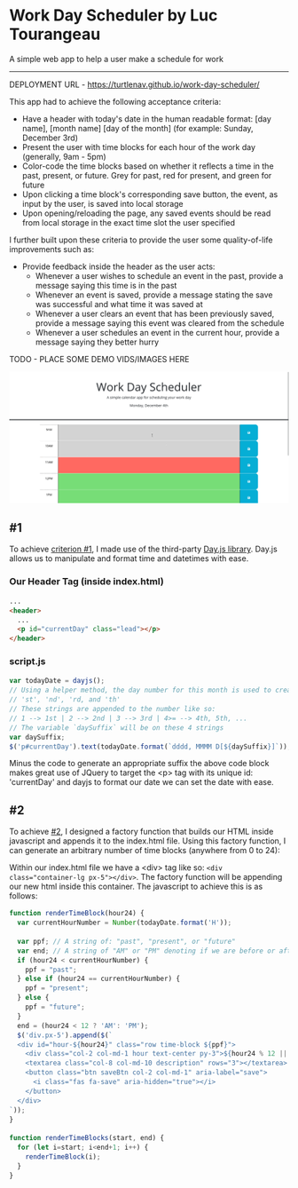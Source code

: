 # Work Day Scheduler by Luc Tourangeau

A simple web app to help a user make a schedule for work

---

DEPLOYMENT URL - https://turtlenav.github.io/work-day-scheduler/

This app had to achieve the following acceptance criteria:

* <a name="c1"><a>Have a header with today's date in the human readable format: [day name],
  [month name] [day of the month] (for example: Sunday, December 3rd)
* <a name="c2"><a>Present the user with time blocks for each hour of the work day (generally, 9am - 5pm)
* <a name="c3"><a>Color-code the time blocks based on whether it reflects a time in the past,
  present, or future. Grey for past, red for present, and green for future
* <a name="c4"><a>Upon clicking a time block's corresponding save button, the event, as input by the user,
  is saved into local storage
* <a name="c5"><a>Upon opening/reloading the page, any saved events should be read from local storage in
  the exact time slot the user specified

I further built upon these criteria to provide the user some quality-of-life improvements
such as:
* Provide feedback inside the header as the user acts:
    * Whenever a user wishes to schedule an event in the past, provide a message saying
      this time is in the past
    * Whenever an event is saved, provide a message stating the save was successful and what
      time it was saved at
    * Whenever a user clears an event that has been previously saved, provide a message
      saying this event was cleared from the schedule
    * Whenever a user schedules an event in the current hour, provide a message saying they
      better hurry

TODO - PLACE SOME DEMO VIDS/IMAGES HERE

![A demonstration of the work day scheduler in use](./demo.png)


## #1

To achieve [criterion #1](#c1), I made use of the third-party [Day.js library](https://day.js.org/).
Day.js allows us to manipulate and format time and datetimes with ease.

### Our Header Tag (inside index.html)
```html
...
<header>
  ...
  <p id="currentDay" class="lead"></p>
</header>
```

### script.js
```javascript
var todayDate = dayjs();
// Using a helper method, the day number for this month is used to create an appropriate suffix:
// 'st', 'nd', 'rd, and 'th'
// These strings are appended to the number like so:
// 1 --> 1st | 2 --> 2nd | 3 --> 3rd | 4>= --> 4th, 5th, ...
// The variable `daySuffix` will be on these 4 strings
var daySuffix;
$('p#currentDay').text(todayDate.format(`dddd, MMMM D[${daySuffix}]`));
```

Minus the code to generate an appropriate suffix the above code block makes great use of JQuery to target
the \<p> tag with its unique id: 'currentDay' and dayjs to format our date we can set the date with ease.

## #2

To achieve [#2](#c2), I designed a factory function that builds our HTML inside javascript and appends it
to the index.html file. Using this factory function, I can generate an arbitrary number of time blocks
(anywhere from 0 to 24):

Within our index.html file we have a \<div> tag like so: `<div class="container-lg px-5"></div>`. The factory
function will be appending our new html inside this container. The javascript to achieve this is as follows:

```javascript
function renderTimeBlock(hour24) {
  var currentHourNumber = Number(todayDate.format('H'));

  var ppf; // A string of: "past", "present", or "future"
  var end; // A string of "AM" or "PM" denoting if we are before or after midday
  if (hour24 < currentHourNumber) {
    ppf = "past";
  } else if (hour24 == currentHourNumber) {
    ppf = "present";
  } else {
    ppf = "future";
  }
  end = (hour24 < 12 ? 'AM': 'PM');
  $('div.px-5').append($(`
  <div id="hour-${hour24}" class="row time-block ${ppf}">
    <div class="col-2 col-md-1 hour text-center py-3">${hour24 % 12 || 12}${end}</div>
    <textarea class="col-8 col-md-10 description" rows="3"></textarea>
    <button class="btn saveBtn col-2 col-md-1" aria-label="save">
      <i class="fas fa-save" aria-hidden="true"></i>
    </button>
  </div>
`));
}

function renderTimeBlocks(start, end) {
  for (let i=start; i<end+1; i++) {
    renderTimeBlock(i);
  }
}
```





